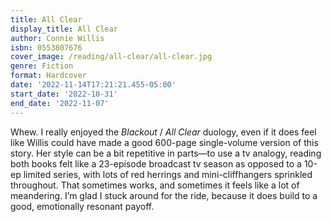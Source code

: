 ```yaml
---
title: All Clear
display_title: All Clear
author: Connie Willis
isbn: 0553807676
cover_image: /reading/all-clear/all-clear.jpg
genre: Fiction
format: Hardcover
date: '2022-11-14T17:21:21.455-05:00'
start_date: '2022-10-31'
end_date: '2022-11-07'
---
```


Whew. I really enjoyed the *Blackout* / *All Clear* duology, even if it does feel like Willis could have made a good 600-page single-volume version of this story. Her style can be a bit repetitive in parts—to use a tv analogy, reading both books felt like a 23-episode broadcast tv season as opposed to a 10-ep limited series, with lots of red herrings and mini-cliffhangers sprinkled throughout. That sometimes works, and sometimes it feels like a lot of meandering. I’m glad I stuck around for the ride, because it does build to a good, emotionally resonant payoff.
